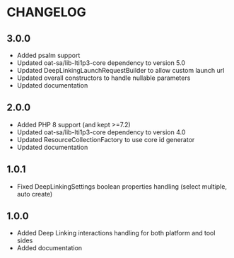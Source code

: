 CHANGELOG
=========

3.0.0
-----

* Added psalm support
* Updated oat-sa/lib-lti1p3-core dependency to version 5.0
* Updated DeepLinkingLaunchRequestBuilder to allow custom launch url
* Updated overall constructors to handle nullable parameters
* Updated documentation

2.0.0
-----

* Added PHP 8 support (and kept >=7.2)
* Updated oat-sa/lib-lti1p3-core dependency to version 4.0
* Updated ResourceCollectionFactory to use core id generator
* Updated documentation

1.0.1
-----

* Fixed DeepLinkingSettings boolean properties handling (select multiple, auto create)

1.0.0
-----

* Added Deep Linking interactions handling for both platform and tool sides
* Added documentation
